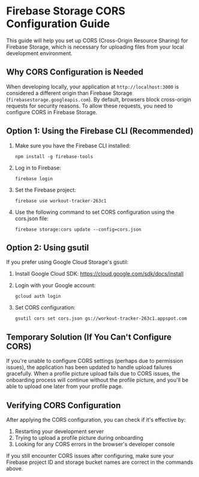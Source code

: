 # Firebase Storage CORS Configuration Guide

This guide will help you set up CORS (Cross-Origin Resource Sharing) for Firebase Storage, which is necessary for uploading files from your local development environment.

## Why CORS Configuration is Needed

When developing locally, your application at `http://localhost:3000` is considered a different origin than Firebase Storage (`firebasestorage.googleapis.com`). By default, browsers block cross-origin requests for security reasons. To allow these requests, you need to configure CORS in Firebase Storage.

## Option 1: Using the Firebase CLI (Recommended)

1. Make sure you have the Firebase CLI installed:
   ```
   npm install -g firebase-tools
   ```

2. Log in to Firebase:
   ```
   firebase login
   ```

3. Set the Firebase project:
   ```
   firebase use workout-tracker-263c1
   ```

4. Use the following command to set CORS configuration using the cors.json file:
   ```
   firebase storage:cors update --config=cors.json
   ```

## Option 2: Using gsutil

If you prefer using Google Cloud Storage's gsutil:

1. Install Google Cloud SDK: https://cloud.google.com/sdk/docs/install

2. Login with your Google account:
   ```
   gcloud auth login
   ```

3. Set CORS configuration:
   ```
   gsutil cors set cors.json gs://workout-tracker-263c1.appspot.com
   ```

## Temporary Solution (If You Can't Configure CORS)

If you're unable to configure CORS settings (perhaps due to permission issues), the application has been updated to handle upload failures gracefully. When a profile picture upload fails due to CORS issues, the onboarding process will continue without the profile picture, and you'll be able to upload one later from your profile page.

## Verifying CORS Configuration

After applying the CORS configuration, you can check if it's effective by:

1. Restarting your development server
2. Trying to upload a profile picture during onboarding
3. Looking for any CORS errors in the browser's developer console

If you still encounter CORS issues after configuring, make sure your Firebase project ID and storage bucket names are correct in the commands above. 